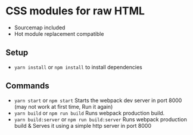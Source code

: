 # CSS modules for raw HTML
- Sourcemap included
- Hot module replacement compatible 

## Setup
- `yarn install` or `npm install` to install dependencies

## Commands
- `yarn start` or `npm start`  Starts the webpack dev server in port 8000 (may not work at first time, Run it again)
- `yarn build` or `npm run build` Runs webpack production build.
- `yarn build:server` or `npm run build:server` Runs webpack production build & Serves it using a simple http server in port 8000
